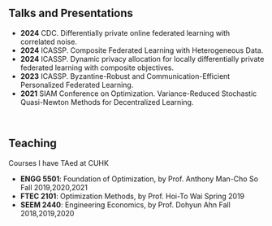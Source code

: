 <h2 class="category">Talks and Presentations</h2>

- **2024** CDC. Differentially private online federated learning with correlated noise. 
- **2024** ICASSP. Composite Federated Learning with Heterogeneous Data.  
- **2024** ICASSP. Dynamic privacy allocation for locally differentially private federated learning with composite objectives.  
- **2023** ICASSP. Byzantine-Robust and Communication-Efficient Personalized Federated Learning.     
- **2021** SIAM Conference on Optimization. Variance-Reduced Stochastic Quasi-Newton Methods for Decentralized Learning.

<br>
<h2 class="category">Teaching</h2>

Courses I have TAed at CUHK  
- **ENGG 5501**: Foundation of Optimization, by Prof. Anthony Man-Cho So  Fall 2019,2020,2021
- **FTEC 2101**: Optimization Methods, by Prof. Hoi-To Wai  Spring 2019 
- **SEEM 2440**: Engineering Economics, by Prof. Dohyun Ahn  Fall 2018,2019,2020